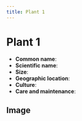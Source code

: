 ```yaml
---
title: Plant 1
---
```


# Plant 1

- **Common name**:
- **Scientific name**:
- **Size**:
- **Geographic location**:
- **Culture**:
- **Care and maintenance**:


## Image

<!-- Add an image of the plant below. For example:
![Plant 1](images/plant-01.jpg)
-->
